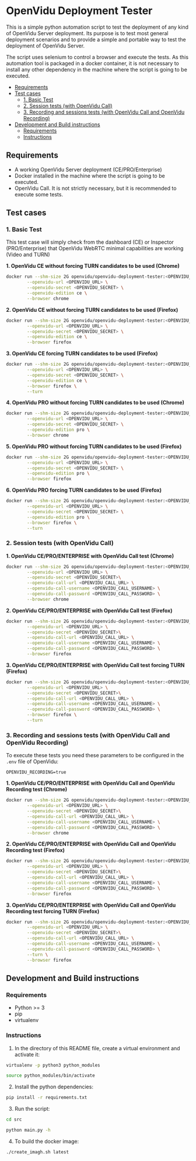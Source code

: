 # OpenVidu Deployment Tester

This is a simple python automation script to test the deployment of any kind of OpenVidu Server deployment. Its purpose is to test most general deployment scenarios and to provide a simple and portable way to test the deployment of OpenVidu Server.

The script uses selenium to control a browser and execute the tests. As this automation tool is packaged in a docker container, it is not necessary to install any other dependency in the machine where the script is going to be executed.

- [Requirements](#requirements)
- [Test cases](#test-cases)
  - [1. Basic Test](#1-basic-test)
  - [2. Session tests (with OpenVidu Call)](#2-session-tests-with-openvidu-call)
  - [3. Recording and sessions tests (with OpenVidu Call and OpenVidu Recording)](#3-recording-and-sessions-tests-with-openvidu-call-and-openvidu-recording)
- [Development and Build instructions](#development-and-build-instructions)
  - [Requirements](#requirements-1)
  - [Instructions](#instructions)

## Requirements
- A working OpenVidu Server deployment (CE/PRO/Enterprise)
- Docker installed in the machine where the script is going to be executed.
- OpenVidu Call. It is not strictly necessary, but it is recommended to execute some tests.

## Test cases

### 1. Basic Test

This test case will simply check from the dashboard (CE) or Inspector (PRO/Enterprise) that OpenVidu WebRTC minimal capabilities are working (Video and TURN)

**1. OpenVidu CE without forcing TURN candidates to be used (Chrome)**

```bash
docker run --shm-size 2G openvidu/openvidu-deployment-tester:<OPENVIDU_VERSION> basic-test \
        --openvidu-url <OPENVIDU_URL> \
        --openvidu-secret <OPENVIDU_SECRET> \
        --openvidu-edition ce \
        --browser chrome
```

**2. OpenVidu CE without forcing TURN candidates to be used (Firefox)**

```bash
docker run --shm-size 2G openvidu/openvidu-deployment-tester:<OPENVIDU_VERSION> basic-test \
        --openvidu-url <OPENVIDU_URL> \
        --openvidu-secret <OPENVIDU_SECRET> \
        --openvidu-edition ce \
        --browser firefox
```

**3. OpenVidu CE forcing TURN candidates to be used (Firefox)**

```bash
docker run --shm-size 2G openvidu/openvidu-deployment-tester:<OPENVIDU_VERSION> basic-test \
        --openvidu-url <OPENVIDU_URL> \
        --openvidu-secret <OPENVIDU_SECRET> \
        --openvidu-edition ce \
        --browser firefox \
        --turn
```

**4. OpenVidu PRO without forcing TURN candidates to be used (Chrome)**

```bash
docker run --shm-size 2G openvidu/openvidu-deployment-tester:<OPENVIDU_VERSION> basic-test \
        --openvidu-url <OPENVIDU_URL> \
        --openvidu-secret <OPENVIDU_SECRET> \
        --openvidu-edition pro \
        --browser chrome
```

**5. OpenVidu PRO without forcing TURN candidates to be used (Firefox)**

```bash
docker run --shm-size 2G openvidu/openvidu-deployment-tester:<OPENVIDU_VERSION> basic-test \
        --openvidu-url <OPENVIDU_URL> \
        --openvidu-secret <OPENVIDU_SECRET> \
        --openvidu-edition pro \
        --browser firefox
```

**6. OpenVidu PRO forcing TURN candidates to be used (Firefox)**

```bash
docker run --shm-size 2G openvidu/openvidu-deployment-tester:<OPENVIDU_VERSION> basic-test \
        --openvidu-url <OPENVIDU_URL> \
        --openvidu-secret <OPENVIDU_SECRET> \
        --openvidu-edition pro \
        --browser firefox \
        --turn
```

### 2. Session tests (with OpenVidu Call)


**1. OpenVidu CE/PRO/ENTERPRISE with OpenVidu Call test (Chrome)**

```bash
docker run --shm-size 2G openvidu/openvidu-deployment-tester:<OPENVIDU_VERSION> call-test \
        --openvidu-url <OPENVIDU_URL> \
        --openvidu-secret <OPENVIDU_SECRET>\
        --openvidu-call-url <OPENVIDU_CALL_URL> \
        --openvidu-call-username <OPENVIDU_CALL_USERNAME> \
        --openvidu-call-password <OPENVIDU_CALL_PASSWORD> \
        --browser chrome
```

**2. OpenVidu CE/PRO/ENTERPRISE with OpenVidu Call test (Firefox)**

```bash
docker run --shm-size 2G openvidu/openvidu-deployment-tester:<OPENVIDU_VERSION> call-test \
        --openvidu-url <OPENVIDU_URL> \
        --openvidu-secret <OPENVIDU_SECRET>\
        --openvidu-call-url <OPENVIDU_CALL_URL> \
        --openvidu-call-username <OPENVIDU_CALL_USERNAME> \
        --openvidu-call-password <OPENVIDU_CALL_PASSWORD> \
        --browser firefox
```

**3. OpenVidu CE/PRO/ENTERPRISE with OpenVidu Call test forcing TURN (Firefox)**

```bash
docker run --shm-size 2G openvidu/openvidu-deployment-tester:<OPENVIDU_VERSION> call-test \
        --openvidu-url <OPENVIDU_URL> \
        --openvidu-secret <OPENVIDU_SECRET>\
        --openvidu-call-url <OPENVIDU_CALL_URL> \
        --openvidu-call-username <OPENVIDU_CALL_USERNAME> \
        --openvidu-call-password <OPENVIDU_CALL_PASSWORD> \
        --browser firefox \
        --turn
```

### 3. Recording and sessions tests (with OpenVidu Call and OpenVidu Recording)

To execute these tests you need these parameters to be configured in the `.env` file of OpenVidu:

```
OPENVIDU_RECORDING=true
```

**1. OpenVidu CE/PRO/ENTERPRISE with OpenVidu Call and OpenVidu Recording test (Chrome)**

```bash
docker run --shm-size 2G openvidu/openvidu-deployment-tester:<OPENVIDU_VERSION> call-test-recording \
        --openvidu-url <OPENVIDU_URL> \
        --openvidu-secret <OPENVIDU_SECRET>\
        --openvidu-call-url <OPENVIDU_CALL_URL> \
        --openvidu-call-username <OPENVIDU_CALL_USERNAME> \
        --openvidu-call-password <OPENVIDU_CALL_PASSWORD> \
        --browser chrome
```

**2. OpenVidu CE/PRO/ENTERPRISE with OpenVidu Call and OpenVidu Recording test (Firefox)**

```bash
docker run --shm-size 2G openvidu/openvidu-deployment-tester:<OPENVIDU_VERSION> call-test-recording \
        --openvidu-url <OPENVIDU_URL> \
        --openvidu-secret <OPENVIDU_SECRET>\
        --openvidu-call-url <OPENVIDU_CALL_URL> \
        --openvidu-call-username <OPENVIDU_CALL_USERNAME> \
        --openvidu-call-password <OPENVIDU_CALL_PASSWORD> \
        --browser firefox
```

**3. OpenVidu CE/PRO/ENTERPRISE with OpenVidu Call and OpenVidu Recording test forcing TURN (Firefox)**

```bash
docker run --shm-size 2G openvidu/openvidu-deployment-tester:<OPENVIDU_VERSION> call-test-recording \
        --openvidu-url <OPENVIDU_URL> \
        --openvidu-secret <OPENVIDU_SECRET>\
        --openvidu-call-url <OPENVIDU_CALL_URL> \
        --openvidu-call-username <OPENVIDU_CALL_USERNAME> \
        --openvidu-call-password <OPENVIDU_CALL_PASSWORD> \
        --turn \
        --browser firefox
```


## Development and Build instructions

### Requirements

- Python >= 3
- pip
- virtualenv

### Instructions

1. In the directory of this README file, create a virtual environment and activate it:

```bash
virtualenv -p python3 python_modules

source python_modules/bin/activate
```

2. Install the python dependencies:

```bash
pip install -r requirements.txt
```

3. Run the script:

```bash
cd src

python main.py -h
```

4. To build the docker image:

```bash
./create_imagh.sh latest
```

